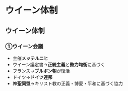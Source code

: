 # ウイーン体制
## ウイーン体制
### ①ウイーン会議
- 主催**メッテルニヒ**
- ウイーン議定書→**正統主義**と**勢力均衡**に基づく
- フランス→**ブルボン朝**が復活
- ドイツ→**ドイツ連邦**
- **神聖同盟**→キリスト教の正義・博愛・平和に基づく協力
<!--stackedit_data:
eyJoaXN0b3J5IjpbLTEwMzY1MDQ0MjhdfQ==
-->